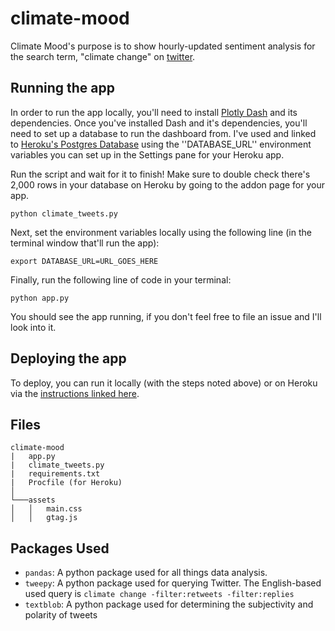 # climate-mood
Climate Mood's purpose is to show hourly-updated sentiment analysis for the search term, "climate change" on [twitter](http://twitter.com/).

## Running the app
In order to run the app locally, you'll need to install [Plotly Dash](https://dash.plot.ly/) and its dependencies. Once you've installed Dash and it's dependencies, you'll need to set up a database to run the dashboard from. I've used and linked to [Heroku's Postgres Database](https://elements.heroku.com/addons/heroku-postgresql) using the ''DATABASE_URL'' environment variables you can set up in the Settings pane for your Heroku app.

Run the script and wait for it to finish! Make sure to double check there's 2,000 rows in your database on Heroku by going to the addon page for your app.

```
python climate_tweets.py
```

Next, set the environment variables locally using the following line (in the terminal window that'll run the app):

```
export DATABASE_URL=URL_GOES_HERE
```

Finally, run the following line of code in your terminal:

```
python app.py
```

You should see the app running, if you don't feel free to file an issue and I'll look into it.

## Deploying the app

To deploy, you can run it locally (with the steps noted above) or on Heroku via the [instructions linked here](https://dash.plot.ly/deployment).

## Files
```
climate-mood
|   app.py
|   climate_tweets.py
|   requirements.txt
|   Procfile (for Heroku)
│
└───assets
│   │   main.css
│   │   gtag.js
```

## Packages Used

- `pandas`: A python package used for all things data analysis.
- `tweepy`: A python package used for querying Twitter. The English-based used query is `climate change -filter:retweets -filter:replies`
- `textblob`: A python package used for determining the subjectivity and polarity of tweets




